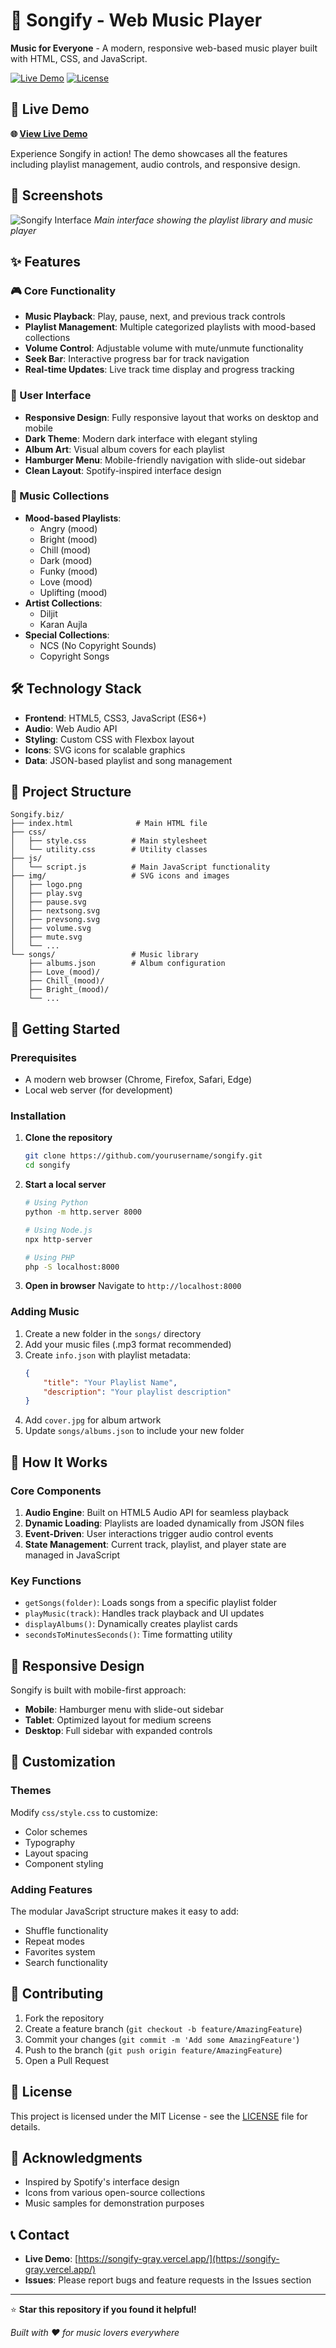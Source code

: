 # 🎵 Songify - Web Music Player

**Music for Everyone** - A modern, responsive web-based music player built with HTML, CSS, and JavaScript.

[![Live Demo](https://img.shields.io/badge/Live%20Demo-Available-brightgreen)](https://songify-gray.vercel.app/)
[![License](https://img.shields.io/badge/License-MIT-blue.svg)](LICENSE)

## 🚀 Live Demo

**🌐 [View Live Demo](https://songify-gray.vercel.app/)**

Experience Songify in action! The demo showcases all the features including playlist management, audio controls, and responsive design.

## 📸 Screenshots

![Songify Interface](img/cover.jpg)
*Main interface showing the playlist library and music player*

## ✨ Features

### 🎮 Core Functionality
- **Music Playback**: Play, pause, next, and previous track controls
- **Playlist Management**: Multiple categorized playlists with mood-based collections
- **Volume Control**: Adjustable volume with mute/unmute functionality
- **Seek Bar**: Interactive progress bar for track navigation
- **Real-time Updates**: Live track time display and progress tracking

### 🎨 User Interface
- **Responsive Design**: Fully responsive layout that works on desktop and mobile
- **Dark Theme**: Modern dark interface with elegant styling
- **Album Art**: Visual album covers for each playlist
- **Hamburger Menu**: Mobile-friendly navigation with slide-out sidebar
- **Clean Layout**: Spotify-inspired interface design

### 🎵 Music Collections
- **Mood-based Playlists**:
  - Angry (mood)
  - Bright (mood)
  - Chill (mood)
  - Dark (mood)
  - Funky (mood)
  - Love (mood)
  - Uplifting (mood)
- **Artist Collections**:
  - Diljit
  - Karan Aujla
- **Special Collections**:
  - NCS (No Copyright Sounds)
  - Copyright Songs

## 🛠️ Technology Stack

- **Frontend**: HTML5, CSS3, JavaScript (ES6+)
- **Audio**: Web Audio API
- **Styling**: Custom CSS with Flexbox layout
- **Icons**: SVG icons for scalable graphics
- **Data**: JSON-based playlist and song management

## 📁 Project Structure

```
Songify.biz/
├── index.html              # Main HTML file
├── css/
│   ├── style.css          # Main stylesheet
│   └── utility.css        # Utility classes
├── js/
│   └── script.js          # Main JavaScript functionality
├── img/                   # SVG icons and images
│   ├── logo.png
│   ├── play.svg
│   ├── pause.svg
│   ├── nextsong.svg
│   ├── prevsong.svg
│   ├── volume.svg
│   ├── mute.svg
│   └── ...
└── songs/                 # Music library
    ├── albums.json        # Album configuration
    ├── Love_(mood)/
    ├── Chill_(mood)/
    ├── Bright_(mood)/
    └── ...
```

## 🚀 Getting Started

### Prerequisites
- A modern web browser (Chrome, Firefox, Safari, Edge)
- Local web server (for development)

### Installation

1. **Clone the repository**
   ```bash
   git clone https://github.com/yourusername/songify.git
   cd songify
   ```

2. **Start a local server**
   ```bash
   # Using Python
   python -m http.server 8000
   
   # Using Node.js
   npx http-server
   
   # Using PHP
   php -S localhost:8000
   ```

3. **Open in browser**
   Navigate to `http://localhost:8000`

### Adding Music

1. Create a new folder in the `songs/` directory
2. Add your music files (.mp3 format recommended)
3. Create `info.json` with playlist metadata:
   ```json
   {
       "title": "Your Playlist Name",
       "description": "Your playlist description"
   }
   ```
4. Add `cover.jpg` for album artwork
5. Update `songs/albums.json` to include your new folder

## 🎵 How It Works

### Core Components

1. **Audio Engine**: Built on HTML5 Audio API for seamless playback
2. **Dynamic Loading**: Playlists are loaded dynamically from JSON files
3. **Event-Driven**: User interactions trigger audio control events
4. **State Management**: Current track, playlist, and player state are managed in JavaScript

### Key Functions

- `getSongs(folder)`: Loads songs from a specific playlist folder
- `playMusic(track)`: Handles track playback and UI updates
- `displayAlbums()`: Dynamically creates playlist cards
- `secondsToMinutesSeconds()`: Time formatting utility

## 📱 Responsive Design

Songify is built with mobile-first approach:

- **Mobile**: Hamburger menu with slide-out sidebar
- **Tablet**: Optimized layout for medium screens  
- **Desktop**: Full sidebar with expanded controls

## 🎨 Customization

### Themes
Modify `css/style.css` to customize:
- Color schemes
- Typography
- Layout spacing
- Component styling

### Adding Features
The modular JavaScript structure makes it easy to add:
- Shuffle functionality
- Repeat modes
- Favorites system
- Search functionality

## 🤝 Contributing

1. Fork the repository
2. Create a feature branch (`git checkout -b feature/AmazingFeature`)
3. Commit your changes (`git commit -m 'Add some AmazingFeature'`)
4. Push to the branch (`git push origin feature/AmazingFeature`)
5. Open a Pull Request

## 📄 License

This project is licensed under the MIT License - see the [LICENSE](LICENSE) file for details.

## 🙏 Acknowledgments

- Inspired by Spotify's interface design
- Icons from various open-source collections
- Music samples for demonstration purposes

## 📞 Contact

- **Live Demo**: [https://songify-gray.vercel.app/](https://songify-gray.vercel.app/)
- **Issues**: Please report bugs and feature requests in the Issues section

---

⭐ **Star this repository if you found it helpful!**

*Built with ❤️ for music lovers everywhere*